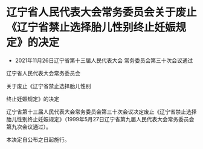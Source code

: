 # 辽宁省人民代表大会常务委员会关于废止《辽宁省禁止选择胎儿性别终止妊娠规定》的决定

- 2021年11月26日辽宁省第十三届人民代表大会
  常务委员会第三十次会议通过

<!-- INFO END -->

辽宁省人民代表大会常务委员会

关于废止《辽宁省禁止选择胎儿性别

终止妊娠规定》的决定

辽宁省第十三届人民代表大会常务委员会第三十次会议决定废止《辽宁省禁止选择胎儿性别终止妊娠规定》（1999年5月27日辽宁省第九届人民代表大会常务委员会第九次会议通过）。

本决定自公布之日起施行。
